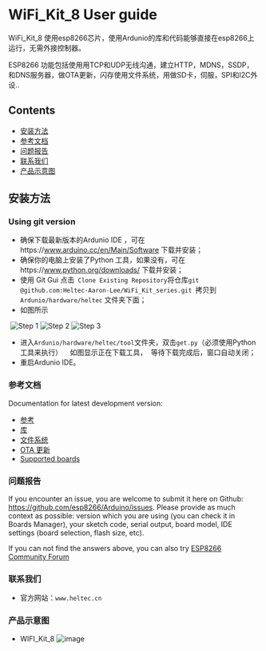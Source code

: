 WiFi_Kit_8 User guide
===========================================

WiFi_Kit_8 使用esp8266芯片，使用Ardunio的库和代码能够直接在esp8266上运行，无需外接控制器。

ESP8266 功能包括使用用TCP和UDP无线沟通，建立HTTP，MDNS，SSDP，和DNS服务器，做OTA更新，闪存使用文件系统，用做SD卡，伺服，SPI和I2C外设..


## Contents
- [安装方法](#安装方法)
- [参考文档](#参考文档)
- [问题报告](#问题报告)
- [联系我们](#联系我们)  
- [产品示意图](#产品示意图)   

## 安装方法
### Using git version

- 确保下载最新版本的Ardunio IDE ，可在https://www.arduino.cc/en/Main/Software 下载并安装；
- 确保你的电脑上安装了Python 工具，如果没有，可在https://www.python.org/downloads/ 下载并安装；
- 使用 Git Gui 点击``` Clone Existing Repository```将仓库```git @github.com:Heltec-Aaron-Lee/WiFi_Kit_series.git ```拷贝到 ```Ardunio/hardware/heltec``` 文件夹下面；
- 如图所示

  ![Step 1](https://github.com/Heltec-Aaron-Lee/WiFi_Kit_series/blob/master/InstallGuide/win-screenshots/win-gui-1.png)
  ![Step 2](https://github.com/Heltec-Aaron-Lee/WiFi_Kit_series/blob/master/InstallGuide/win-screenshots/win-gui-2%20.png)
  ![Step 3](https://github.com/Heltec-Aaron-Lee/WiFi_Kit_series/blob/master/InstallGuide/win-screenshots/win-gui-3.png)
- 进入```Ardunio/hardware/heltec/tool```文件夹，双击```get.py```（必须使用Python 工具来执行）
  
  如图显示正在下载工具，
  等待下载完成后，窗口自动关闭；
- 重启Ardunio IDE。

### 参考文档

Documentation for latest development version:

- [参考](doc/reference.md)
- [库](doc/libraries.md)
- [文件系统](doc/filesystem.md)
- [OTA 更新](doc/ota_updates/readme.md)
- [Supported boards](doc/boards.md)


### 问题报告

If you encounter an issue, you are welcome to submit it here on Github: https://github.com/esp8266/Arduino/issues.
Please provide as much context as possible: version which you are using (you can check it in Boards Manager), your sketch code, serial output, board model, IDE settings (board selection, flash size, etc).

If you can not find the answers above, you can also try [ESP8266 Community Forum](http://www.esp8266.com/arduino)

### 联系我们
- 官方网站：```www.heltec.cn```

### 产品示意图
- WIFI_Kit_8
  ![image](https://github.com/Heltec-Aaron-Lee/WiFi_Kit_series/blob/master/InstallGuide/win-screenshots/WIFI_kit_8.png)


